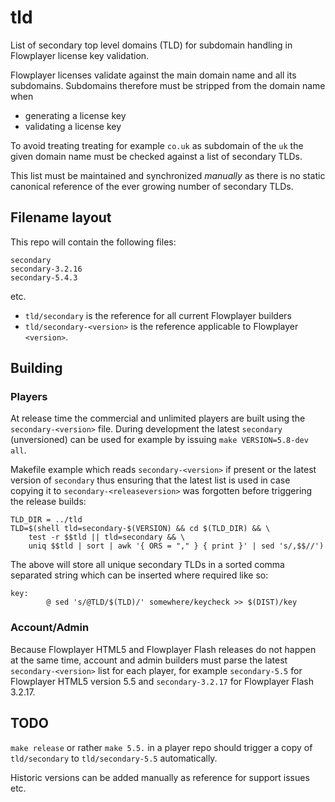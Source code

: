 # tld

List of secondary top level domains (TLD) for subdomain handling in Flowplayer license key
validation.

Flowplayer licenses validate against the main domain name and all its subdomains. Subdomains
therefore must be stripped from the domain name when

- generating a license key
- validating a license key

To avoid treating treating for example ```co.uk``` as subdomain of the ```uk``` the given domain
name must be checked against a list of secondary TLDs.

This list must be maintained and synchronized *manually* as there is no static canonical reference
of the ever growing number of secondary TLDs.

## Filename layout

This repo will contain the following files:

```
secondary
secondary-3.2.16
secondary-5.4.3
```
etc.

- ```tld/secondary``` is the reference for all current Flowplayer builders
- ```tld/secondary-<version>``` is the reference applicable to Flowplayer ```<version>```.

## Building

### Players

At release time the commercial and unlimited players are built using the ```secondary-<version>```
file. During development the latest ```secondary``` (unversioned) can be used for example by issuing
```make VERSION=5.8-dev all```.

Makefile example which reads ```secondary-<version>``` if present or the latest version of
```secondary``` thus ensuring that the latest list is used in case copying it to
```secondary-<releaseversion>``` was forgotten before triggering the release builds:

```make
TLD_DIR = ../tld
TLD=$(shell tld=secondary-$(VERSION) && cd $(TLD_DIR) && \
    test -r $$tld || tld=secondary && \
    uniq $$tld | sort | awk '{ ORS = "," } { print }' | sed 's/,$$//')
```
The above will store all unique secondary TLDs in a sorted comma separated string which can be
inserted where required like so:
```make
key:
        @ sed 's/@TLD/$(TLD)/' somewhere/keycheck >> $(DIST)/key
```

### Account/Admin

Because Flowplayer HTML5 and Flowplayer Flash releases do not happen at the same time, account and
admin builders must parse the latest ```secondary-<version>``` list for each player, for example
```secondary-5.5``` for Flowplayer HTML5 version 5.5 and ```secondary-3.2.17``` for Flowplayer Flash
3.2.17.

## TODO

```make release``` or rather ```make 5.5.``` in a player repo should trigger a copy of
```tld/secondary``` to ```tld/secondary-5.5``` automatically.

Historic versions can be added manually as reference for support issues etc.
